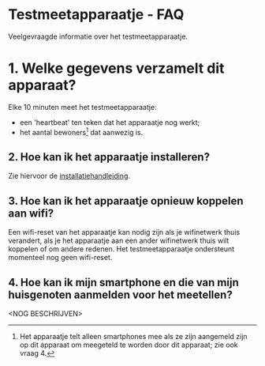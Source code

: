 # Testmeetapparaatje - FAQ

Veelgevraagde informatie over het testmeetapparaatje.

# 1. Welke gegevens verzamelt dit apparaat?

Elke 10 minuten meet het testmeetapparaatje:
- een 'heartbeat' ten teken dat het apparaatje nog werkt;
- het aantal bewoners[^1] dat aanwezig is.

[^1]: Het apparaatje telt alleen smartphones mee als ze zijn aangemeld zijn op dit apparaat om meegeteld te worden door dit apparaat; zie ook vraag 4.

## 2. Hoe kan ik het apparaatje installeren?

Zie hiervoor de [installatiehandleiding](../../installation/).

## 3. Hoe kan ik het apparaatje opnieuw koppelen aan wifi?

Een wifi-reset van het apparaatje kan nodig zijn als je wifinetwerk thuis verandert, als je het apparaatje aan een ander wifinetwerk thuis wilt koppelen of om andere redenen. Het testmeetapparaatje ondersteunt momenteel nog geen wifi-reset.

## 4. Hoe kan ik mijn smartphone en die van mijn huisgenoten aanmelden voor het meetellen?

\<NOG BESCHRIJVEN\>